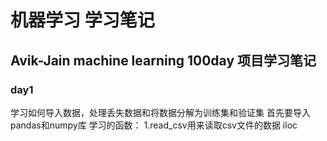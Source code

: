 # 机器学习 学习笔记
## Avik-Jain machine learning 100day 项目学习笔记
### day1
学习如何导入数据，处理丢失数据和将数据分解为训练集和验证集
首先要导入pandas和numpy库
学习的函数：
1.read_csv用来读取csv文件的数据
iloc
